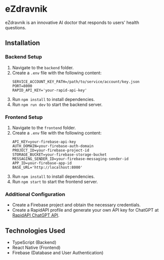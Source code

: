 # eZdravnik

eZdravnik is an innovative AI doctor that responds to users' health questions.

## Installation

### Backend Setup
1. Navigate to the `backend` folder.
2. Create a `.env` file with the following content:
    ```plaintext
    SERVICE_ACCOUNT_KEY_PATH=/path/to/service/account/key.json
    PORT=8000
    RAPID_API_KEY='your-rapid-api-key'
    ```
3. Run `npm install` to install dependencies.
4. Run `npm run dev` to start the backend server.

### Frontend Setup
1. Navigate to the `frontend` folder.
2. Create a `.env` file with the following content:
    ```plaintext
    API_KEY=your-firebase-api-key
    AUTH_DOMAIN=your-firebase-auth-domain
    PROJECT_ID=your-firebase-project-id
    STORAGE_BUCKET=your-firebase-storage-bucket
    MESSAGING_SENDER_ID=your-firebase-messaging-sender-id
    APP_ID=your-firebase-app-id
    BASE_URL='http://localhost:8000'
    ```
3. Run `npm install` to install dependencies.
4. Run `npm start` to start the frontend server.

### Additional Configuration
- Create a Firebase project and obtain the necessary credentials.
- Create a RapidAPI profile and generate your own API key for ChatGPT at [RapidAPI ChatGPT API](https://rapidapi.com/rphrp1985/api/chatgpt-42).

## Technologies Used
- TypeScript (Backend)
- React Native (Frontend)
- Firebase (Database and User Authentication)
